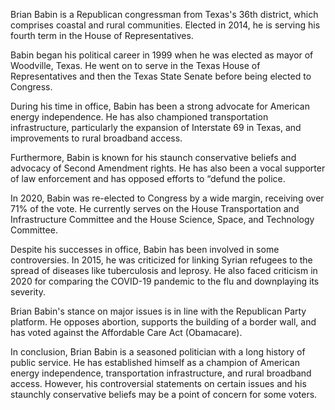 Brian Babin is a Republican congressman from Texas's 36th district, which comprises coastal and rural communities. Elected in 2014, he is serving his fourth term in the House of Representatives. 

Babin began his political career in 1999 when he was elected as mayor of Woodville, Texas. He went on to serve in the Texas House of Representatives and then the Texas State Senate before being elected to Congress.

During his time in office, Babin has been a strong advocate for American energy independence. He has also championed transportation infrastructure, particularly the expansion of Interstate 69 in Texas, and improvements to rural broadband access. 

Furthermore, Babin is known for his staunch conservative beliefs and advocacy of Second Amendment rights. He has also been a vocal supporter of law enforcement and has opposed efforts to “defund the police.

In 2020, Babin was re-elected to Congress by a wide margin, receiving over 71% of the vote. He currently serves on the House Transportation and Infrastructure Committee and the House Science, Space, and Technology Committee.

Despite his successes in office, Babin has been involved in some controversies. In 2015, he was criticized for linking Syrian refugees to the spread of diseases like tuberculosis and leprosy. He also faced criticism in 2020 for comparing the COVID-19 pandemic to the flu and downplaying its severity.

Brian Babin's stance on major issues is in line with the Republican Party platform. He opposes abortion, supports the building of a border wall, and has voted against the Affordable Care Act (Obamacare).

In conclusion, Brian Babin is a seasoned politician with a long history of public service. He has established himself as a champion of American energy independence, transportation infrastructure, and rural broadband access. However, his controversial statements on certain issues and his staunchly conservative beliefs may be a point of concern for some voters.
